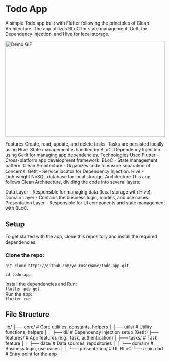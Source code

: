 # Todo App
A simple Todo app built with Flutter following the principles of Clean Architecture. The app utilizes BLoC for state management, GetIt for Dependency Injection, and Hive for local storage.

<img src="assets/screenshot/todo_rec2.gif" alt="Demo GIF" width="500" height="300">



Features
Create, read, update, and delete tasks.
Tasks are persisted locally using Hive.
State management is handled by BLoC.
Dependency Injection using GetIt for managing app dependencies.
Technologies Used
Flutter - Cross-platform app development framework.
BLoC - State management pattern.
Clean Architecture - Organizes code to ensure separation of concerns.
GetIt - Service locator for Dependency Injection.
Hive - Lightweight NoSQL database for local storage.
Architecture
This app follows Clean Architecture, dividing the code into several layers:

Data Layer - Responsible for managing data (local storage with Hive).
Domain Layer - Contains the business logic, models, and use cases.
Presentation Layer - Responsible for UI components and state management with BLoC.


## Setup

To get started with the app, clone this repository and install the required dependencies.

### Clone the repo:
 
`git clone https://github.com/yourusername/todo-app.git
`      
 
`cd todo-app
`    

Install the dependencies and Run:  
`flutter pub get
`  
Run the app:   
`flutter run
`  

## File Structure 


lib/
├── core/                 # Core utilities, constants, helpers
│   ├── utils/            # Utility functions, helpers
│   │   ├── di/           # Dependency injection setup (GetIt)
├── features/             # App features (e.g., task, authentication)
│   ├── tasks/            # Task feature
│   │   ├── data/         # Data sources, repositories
│   │   ├── domain/       # Business logic, use cases
│   │   └── presentation/ # UI, BLoC
└── main.dart             # Entry point for the app
